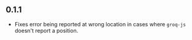 ## 0.1.1

- Fixes error being reported at wrong location in cases where `groq-js` doesn't report a position.
